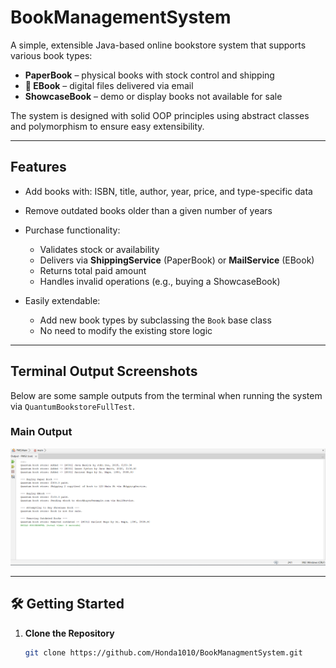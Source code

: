 # BookManagementSystem

A simple, extensible Java-based online bookstore system that supports various book types:

- **PaperBook** – physical books with stock control and shipping
- **💾 EBook** – digital files delivered via email
- **ShowcaseBook** – demo or display books not available for sale

The system is designed with solid OOP principles using abstract classes and polymorphism to ensure easy extensibility.

---

## Features

- Add books with: ISBN, title, author, year, price, and type-specific data
- Remove outdated books older than a given number of years
- Purchase functionality:
  - Validates stock or availability
  - Delivers via **ShippingService** (PaperBook) or **MailService** (EBook)
  - Returns total paid amount
  - Handles invalid operations (e.g., buying a ShowcaseBook)

- Easily extendable:
  - Add new book types by subclassing the `Book` base class
  - No need to modify the existing store logic

---

## Terminal Output Screenshots

Below are some sample outputs from the terminal when running the system via `QuantumBookstoreFullTest`.

### Main Output
![MainOutput](ScreenShots/MainOutput.png)

---

## 🛠️ Getting Started

1. **Clone the Repository**
   ```bash
   git clone https://github.com/Honda1010/BookManagmentSystem.git
